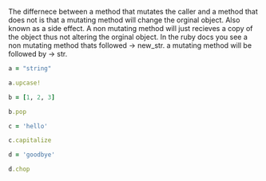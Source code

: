 The differnece between a method that mutates the caller and a method that does not is that a mutating method will change the orginal object. Also known as a side effect. A non mutating method will just recieves a copy of the object thus not altering the orginal object. In the ruby docs you see a non mutating method thats followed → new_str. a mutating method will be followed by → str.


```ruby
a = "string"

a.upcase!

b = [1, 2, 3]

b.pop

c = 'hello'

c.capitalize

d = 'goodbye'

d.chop

```


